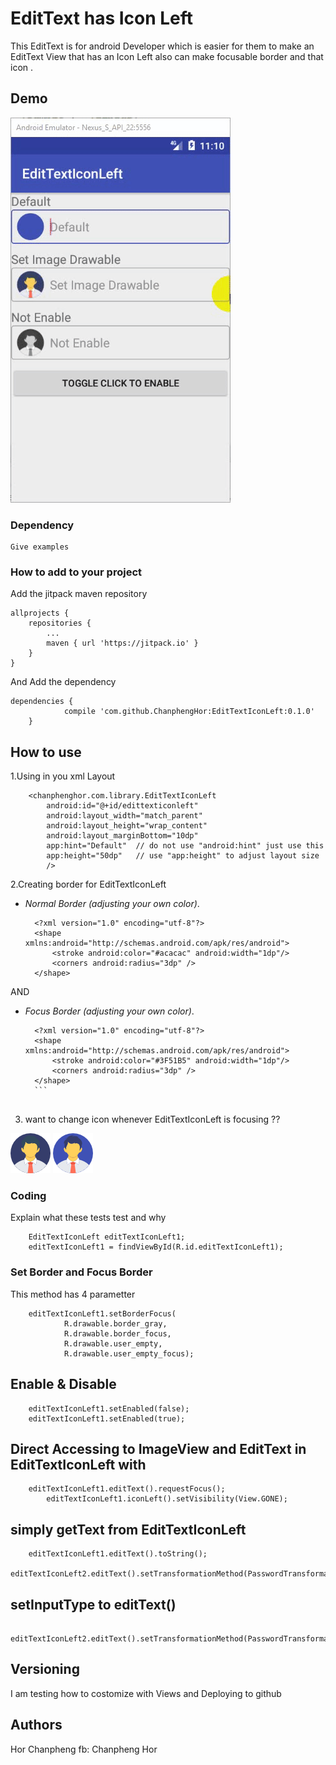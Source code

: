 # EditText has Icon Left

This EditText is for android Developer which is easier for them to make an EditText View that has an Icon Left also can make focusable border and that icon .

## Demo
![alt text](https://github.com/ChanphengHor/EditTextIconLeft/blob/master/screens/screen1.gif)
### Dependency



```
Give examples
```

### How to add to your project

Add the jitpack maven repository

```
allprojects {
	repositories {
		...
		maven { url 'https://jitpack.io' }
	}
}
```

And Add the dependency

```
dependencies {
	        compile 'com.github.ChanphengHor:EditTextIconLeft:0.1.0'
	}
```

## How to use

1.Using in you xml Layout 

```
	<chanphenghor.com.library.EditTextIconLeft
		android:id="@+id/edittexticonleft"
		android:layout_width="match_parent"
		android:layout_height="wrap_content"
		android:layout_marginBottom="10dp"
		app:hint="Default"  // do not use "android:hint" just use this
		app:height="50dp"   // use "app:height" to adjust layout size
		/>
```
2.Creating border for EditTextIconLeft

 * *Normal Border (adjusting your own color)*.
  	```
      <?xml version="1.0" encoding="utf-8"?>
      <shape xmlns:android="http://schemas.android.com/apk/res/android">
          <stroke android:color="#acacac" android:width="1dp"/>
          <corners android:radius="3dp" />
      </shape>
      ```
      
AND
* *Focus Border (adjusting your own color)*.

	```
      <?xml version="1.0" encoding="utf-8"?>
      <shape xmlns:android="http://schemas.android.com/apk/res/android">
          <stroke android:color="#3F51B5" android:width="1dp"/>
          <corners android:radius="3dp" />
      </shape>
      ```
      
 3. want to change icon whenever EditTextIconLeft is focusing ??
  
  ![alt text](https://github.com/ChanphengHor/EditTextIconLeft/blob/master/screens/user_empty.png) ![alt text](https://github.com/ChanphengHor/EditTextIconLeft/blob/master/screens/user_empty_focus.png)
  
### Coding

Explain what these tests test and why

```
	EditTextIconLeft editTextIconLeft1;
	editTextIconLeft1 = findViewById(R.id.editTextIconLeft1);
```

### Set Border and Focus Border

This method has 4 parametter 

```
	editTextIconLeft1.setBorderFocus(
			R.drawable.border_gray,
			R.drawable.border_focus,
			R.drawable.user_empty,
			R.drawable.user_empty_focus);
```

## Enable & Disable

```
	editTextIconLeft1.setEnabled(false);
	editTextIconLeft1.setEnabled(true);

```

## Direct Accessing to ImageView and EditText in EditTextIconLeft with

```
	editTextIconLeft1.editText().requestFocus();
        editTextIconLeft1.iconLeft().setVisibility(View.GONE);

```

## simply getText from EditTextIconLeft

```
	editTextIconLeft1.editText().toString();
	editTextIconLeft2.editText().setTransformationMethod(PasswordTransformationMethod.getInstance());

```

## setInputType to editText()

```
	editTextIconLeft2.editText().setTransformationMethod(PasswordTransformationMethod.getInstance());

```

## Versioning

I am testing how to costomize with Views and Deploying to github

## Authors

Hor Chanpheng 
fb: Chanpheng Hor



